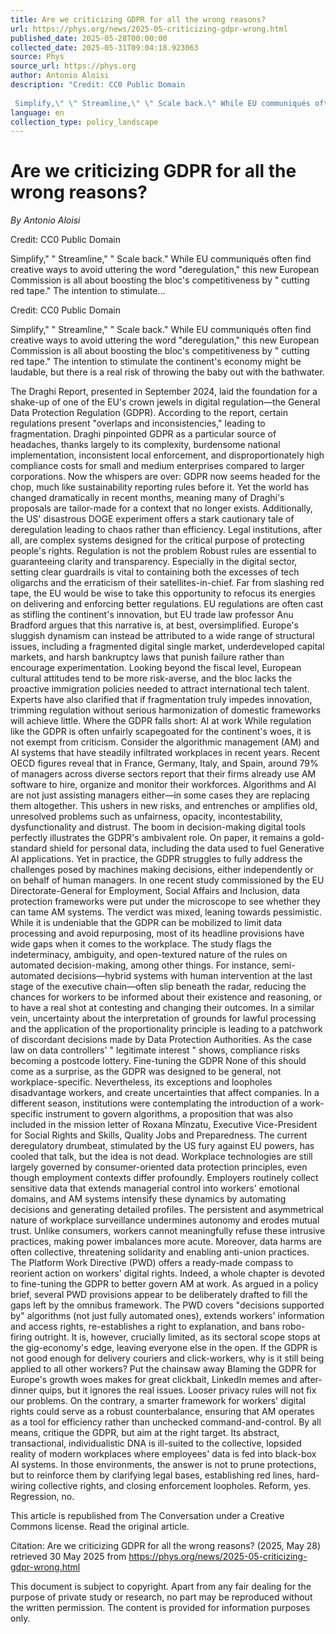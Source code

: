 ```yaml
---
title: Are we criticizing GDPR for all the wrong reasons?
url: https://phys.org/news/2025-05-criticizing-gdpr-wrong.html
published_date: 2025-05-28T00:00:00
collected_date: 2025-05-31T09:04:18.923063
source: Phys
source_url: https://phys.org
author: Antonio Aloisi
description: "Credit: CC0 Public Domain
 
 Simplify,\" \" Streamline,\" \" Scale back.\" While EU communiqués often find creative ways to avoid uttering the word \"deregulation,\" this new European Commission is all about boosting the bloc's competitiveness by \" cutting red tape.\" The intention to stimulate..."
language: en
collection_type: policy_landscape
---
```


# Are we criticizing GDPR for all the wrong reasons?

*By Antonio Aloisi*

Credit: CC0 Public Domain
 
 Simplify," " Streamline," " Scale back." While EU communiqués often find creative ways to avoid uttering the word "deregulation," this new European Commission is all about boosting the bloc's competitiveness by " cutting red tape." The intention to stimulate...

Credit: CC0 Public Domain
 
 Simplify," " Streamline," " Scale back." While EU communiqués often find creative ways to avoid uttering the word "deregulation," this new European Commission is all about boosting the bloc's competitiveness by " cutting red tape." The intention to stimulate the continent's economy might be laudable, but there is a real risk of throwing the baby out with the bathwater. 
 
 The Draghi Report, presented in September 2024, laid the foundation for a shake-up of one of the EU's crown jewels in digital regulation—the General Data Protection Regulation (GDPR). According to the report, certain regulations present "overlaps and inconsistencies," leading to fragmentation. 
 Draghi pinpointed GDPR as a particular source of headaches, thanks largely to its complexity, burdensome national implementation, inconsistent local enforcement, and disproportionately high compliance costs for small and medium enterprises compared to larger corporations. Now the whispers are over: GDPR now seems headed for the chop, much like sustainability reporting rules before it. 
 Yet the world has changed dramatically in recent months, meaning many of Draghi's proposals are tailor-made for a context that no longer exists. Additionally, the US' disastrous DOGE experiment offers a stark cautionary tale of deregulation leading to chaos rather than efficiency. Legal institutions, after all, are complex systems designed for the critical purpose of protecting people's rights. 
 Regulation is not the problem 
 Robust rules are essential to guaranteeing clarity and transparency. Especially in the digital sector, setting clear guardrails is vital to containing both the excesses of tech oligarchs and the erraticism of their satellites-in-chief. Far from slashing red tape, the EU would be wise to take this opportunity to refocus its energies on delivering and enforcing better regulations. 
 EU regulations are often cast as stifling the continent's innovation, but EU trade law professor Anu Bradford argues that this narrative is, at best, oversimplified. Europe's sluggish dynamism can instead be attributed to a wide range of structural issues, including a fragmented digital single market, underdeveloped capital markets, and harsh bankruptcy laws that punish failure rather than encourage experimentation. 
 Looking beyond the fiscal level, European cultural attitudes tend to be more risk-averse, and the bloc lacks the proactive immigration policies needed to attract international tech talent. 
 Experts have also clarified that if fragmentation truly impedes innovation, trimming regulation without serious harmonization of domestic frameworks will achieve little. 
 Where the GDPR falls short: AI at work 
 While regulation like the GDPR is often unfairly scapegoated for the continent's woes, it is not exempt from criticism. 
 Consider the algorithmic management (AM) and AI systems that have steadily infiltrated workplaces in recent years. Recent OECD figures reveal that in France, Germany, Italy, and Spain, around 79% of managers across diverse sectors report that their firms already use AM software to hire, organize and monitor their workforces. 
 Algorithms and AI are not just assisting managers either—in some cases they are replacing them altogether. This ushers in new risks, and entrenches or amplifies old, unresolved problems such as unfairness, opacity, incontestability, dysfunctionality and distrust. 
 The boom in decision-making digital tools perfectly illustrates the GDPR's ambivalent role. On paper, it remains a gold-standard shield for personal data, including the data used to fuel Generative AI applications. Yet in practice, the GDPR struggles to fully address the challenges posed by machines making decisions, either independently or on behalf of human managers. 
 In one recent study commissioned by the EU Directorate-General for Employment, Social Affairs and Inclusion, data protection frameworks were put under the microscope to see whether they can tame AM systems. The verdict was mixed, leaning towards pessimistic. While it is undeniable that the GDPR can be mobilized to limit data processing and avoid repurposing, most of its headline provisions have wide gaps when it comes to the workplace. 
 The study flags the indeterminacy, ambiguity, and open-textured nature of the rules on automated decision-making, among other things. For instance, semi-automated decisions—hybrid systems with human intervention at the last stage of the executive chain—often slip beneath the radar, reducing the chances for workers to be informed about their existence and reasoning, or to have a real shot at contesting and changing their outcomes. 
 In a similar vein, uncertainty about the interpretation of grounds for lawful processing and the application of the proportionality principle is leading to a patchwork of discordant decisions made by Data Protection Authorities. As the case law on data controllers' " legitimate interest " shows, compliance risks becoming a postcode lottery. 
 Fine-tuning the GDPR 
 None of this should come as a surprise, as the GDPR was designed to be general, not workplace-specific. Nevertheless, its exceptions and loopholes disadvantage workers, and create uncertainties that affect companies. 
 In a different season, institutions were contemplating the introduction of a work-specific instrument to govern algorithms, a proposition that was also included in the mission letter of Roxana Mînzatu, Executive Vice-President for Social Rights and Skills, Quality Jobs and Preparedness. The current deregulatory drumbeat, stimulated by the US fury against EU powers, has cooled that talk, but the idea is not dead. 
 Workplace technologies are still largely governed by consumer-oriented data protection principles, even though employment contexts differ profoundly. Employers routinely collect sensitive data that extends managerial control into workers' emotional domains, and AM systems intensify these dynamics by automating decisions and generating detailed profiles. 
 The persistent and asymmetrical nature of workplace surveillance undermines autonomy and erodes mutual trust. Unlike consumers, workers cannot meaningfully refuse these intrusive practices, making power imbalances more acute. Moreover, data harms are often collective, threatening solidarity and enabling anti-union practices. 
 The Platform Work Directive (PWD) offers a ready-made compass to reorient action on workers' digital rights. Indeed, a whole chapter is devoted to fine-tuning the GDPR to better govern AM at work. As argued in a policy brief, several PWD provisions appear to be deliberately drafted to fill the gaps left by the omnibus framework. 
 The PWD covers "decisions supported by" algorithms (not just fully automated ones), extends workers' information and access rights, re-establishes a right to explanation, and bans robo-firing outright. 
 It is, however, crucially limited, as its sectoral scope stops at the gig-economy's edge, leaving everyone else in the open. If the GDPR is not good enough for delivery couriers and click-workers, why is it still being applied to all other workers? 
 Put the chainsaw away 
 Blaming the GDPR for Europe's growth woes makes for great clickbait, LinkedIn memes and after-dinner quips, but it ignores the real issues. Looser privacy rules will not fix our problems. On the contrary, a smarter framework for workers' digital rights could serve as a robust counterbalance, ensuring that AM operates as a tool for efficiency rather than unchecked command-and-control. 
 By all means, critique the GDPR, but aim at the right target. Its abstract, transactional, individualistic DNA is ill-suited to the collective, lopsided reality of modern workplaces where employees' data is fed into black-box AI systems. 
 In those environments, the answer is not to prune protections, but to reinforce them by clarifying legal bases, establishing red lines, hard-wiring collective rights, and closing enforcement loopholes. Reform, yes. Regression, no.

This article is republished from The Conversation under a Creative Commons license. Read the original article.

Citation:
 Are we criticizing GDPR for all the wrong reasons? (2025, May 28)
 retrieved 30 May 2025
 from https://phys.org/news/2025-05-criticizing-gdpr-wrong.html

This document is subject to copyright. Apart from any fair dealing for the purpose of private study or research, no
 part may be reproduced without the written permission. The content is provided for information purposes only.
